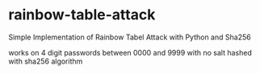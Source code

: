 # rainbow-table-attack
Simple Implementation of Rainbow Tabel Attack with Python and Sha256

works on 4 digit passwords between 0000 and 9999 with no salt hashed with sha256 algorithm

